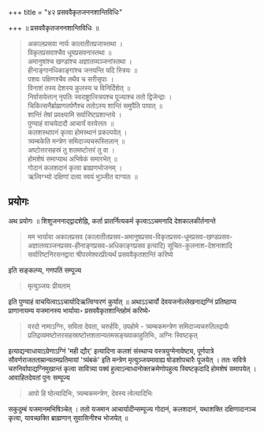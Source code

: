 +++
title = "४२ प्रसववैकृतजननशान्तिविधिः"

+++
॥ प्रसववैकृतजननशान्तिविधिः ॥ 

> अकालप्रसवा नार्यः कालातीतप्रजास्तथा ।  
विकृतप्रसवाश्चैव धूमप्रसवनास्तथा ॥  
अमानुषांश्च खण्डांश्च अज्ञातव्यञ्जनांस्तथा ।  
हीनाङ्गानधिकाङ्गांश्च जनयन्ति यदि स्त्रियः ॥  
पशवः पक्षिणश्चैव तथैव च सरीसृपाः ।  
विनाशं तस्य देशस्य कुलस्य च विनिर्दिशेत् ॥  
निर्वासयेत्तान् नृपतिः स्वराष्ट्रात्स्त्रियश्च पूज्याश्च ततो द्विजेन्द्राः ।  
चिकित्सनैर्ब्राह्मणतर्पणैश्च ततोऽस्य शान्तिं समुपैति पापात् ॥  
शान्तिं तेषां प्रवक्ष्यामि सर्वारिष्टप्रशान्तये ।  
पुण्याहं वाचयेदादौ आचार्यं वरयेत्ततः ॥  
कलशस्थापनं कृत्वा होमस्थानं प्रकल्पयेत् ।  
त्र्यम्बकेति मन्त्रेण समिदाज्यचरूस्तिलान् ॥  
अष्टोत्तरसहस्रं तु शतमष्टोत्तरं तु वा ।  
होमशेषं समाप्याथ अभिषेकं समारभेत् ॥  
गोदानं कलशदानं कृत्वा ब्राह्मणभोजनम् ।  
ऋत्विग्भ्यो दक्षिणां दत्वा स्वयं भुञ्जीत वाग्यतः ॥

## प्रयोगः

अथ प्रयोगः ॥ शिशुजननाद्द्वादशेह्नि, कर्ता प्रातर्नित्यकर्म कृत्वाऽऽचमनादि देशकालकीर्तनान्ते 

> मम भार्याया अकालप्रसव (कालातीतप्रसव-अमानुषप्रसव-विकृतप्रसव-धूमप्रसव-खण्डप्रसव-अज्ञातव्यञ्जनप्रसव-हीनाङ्गप्रसव-अधिकाङ्गप्रसव इत्यादि) सूचित-कुलनाश-देशनाशादि सर्वारिष्टनिरसनद्वारा श्रीपरमेश्वरप्रीत्यर्थं प्रसववैकृतशान्तिं करिष्ये

इति सङ्कल्प्य, गणपतिं सम्पूज्य 

> मृत्युञ्जयः प्रीयताम्

इति पुण्याहं वाचयित्वाऽऽचार्यादिऋत्विग्वरणं कुर्यात् ॥ अथाऽऽचार्यो देवयजनोल्लेखनाद्यग्निं प्रतिष्ठाप्य प्राणानायम्य यजमानस्य भार्यायाः॰ प्रसववैकृतशान्तिहोमं करिष्ये॰ 

> वरदो नामाऽग्निः, सविता देवता, चरुर्हविः, उपहोमे - त्र्यम्बकमन्त्रेण समिदाज्यचरुतिलद्रव्यैः प्रतिद्रव्यमष्टोत्तरसहस्राष्टोत्तशतान्यतमसङ्ख्याकाहुतिभिः, अग्निः स्विष्टकृत् 

इत्याद्यन्वाधायाऽग्रेणाऽग्निं 'मही द्यौर्' इत्यादिना कलशं संस्थाप्य वस्त्रयुग्मेनावेष्ट्य, पूर्णपात्रे सौवर्णराजतताम्रान्यतमप्रतिमायां 'त्र्यंबकं' इति मन्त्रेण मृत्युञ्जयमावाह्य षोडशोपचारैः पूजयेत् । ततः सवित्रे चरुनिर्वापाद्यग्निमुखान्तं कृत्वा सावित्र्या पक्वं हुत्वाऽन्वाधानोक्तक्रमेणोपहुत्य स्विष्टकृदादि होमशेषं समापयेत् । आवाहितदेवतां पुनः सम्पूज्य 

> आपो हि ष्ठेत्यादिभिः, त्र्यम्बकमन्त्रेण, देवस्य त्वेत्यादिभिः

सकुदुम्बं यजमानमभिषिञ्चेत् । ततो यजमान आचार्यादीन्सम्पूज्य गोदानं, कलशदानं, यथाशक्ति दक्षिणादानञ्च कृत्वा, यावच्छक्ति ब्राह्मणान् सुवासिनीश्च भोजयेत् ॥